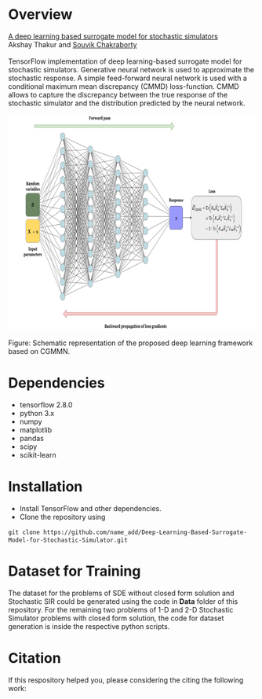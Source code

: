 # Overview
[A deep learning based surrogate model for stochastic simulators](https://arxiv.org/abs/2110.13809)\
Akshay Thakur and [Souvik Chakraborty](https://www.csccm.in/home)\
\
TensorFlow implementation of deep learning-based surrogate model for stochastic simulators. Generative neural network is used to approximate the stochastic response. A simple feed-forward neural network is used with a conditional maximum mean discrepancy (CMMD) loss-function. CMMD allows to capture the discrepancy between the true response of the stochastic simulator and the distribution predicted by the neural network.

<p>
    <img src="Images/Neural Net.png" width="1040" height="440" />
</p>
Figure:  Schematic representation of the proposed deep learning framework based on CGMMN.

# Dependencies

- tensorflow 2.8.0
- python 3.x
- numpy
- matplotlib
- pandas
- scipy
- scikit-learn

# Installation
- Install TensorFlow and other dependencies.
- Clone the repository using
```
git clone https://github.com/name_add/Deep-Learning-Based-Surrogate-Model-for-Stochastic-Simulator.git
```
# Dataset for Training
The dataset for the problems of SDE without closed form solution and Stochastic SIR could be generated using the code in **Data** folder of this repository.
For the remaining two problems of 1-D and 2-D Stochastic Simulator problems with closed form solution, the code for dataset generation is inside the respective python scripts.

# Citation
If this respository helped you, please considering the citing the following work:
